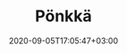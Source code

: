 ---
title: "Pönkkä"
date: 2020-09-05T17:05:47+03:00
type: route
category: "route"
route_type: "boulder"
link_27crags: https://27crags.com/crags/veikkola/routes/313417
---